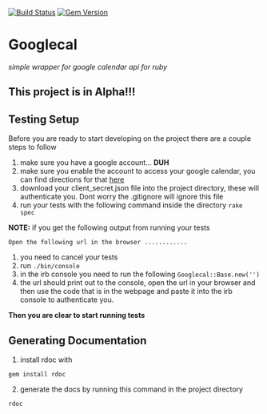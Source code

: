 [![Build
Status](https://travis-ci.org/Ennovar/googlecal.svg?branch=master)](https://travis-ci.org/Ennovar/googlecal)
[![Gem
Version](https://badge.fury.io/rb/googlecal.svg)](https://badge.fury.io/rb/googlecal)
# Googlecal
_simple wrapper for google calendar api for ruby_

## This project is in Alpha!!!


## Testing Setup
Before you are ready to start developing on the project there are a
couple steps to follow

1. make sure you have a google account... **DUH**
2. make sure you enable the account to access your google calendar, you
   can find directions for that
[here](https://developers.google.com/google-apps/calendar/quickstart/ruby)
3. download your client_secret.json file into the project directory,
   these will authenticate you. Dont worry the .gitignore will ignore
this file
4. run your tests with the following command inside the directory `rake
   spec`

**NOTE:** if you get the following output from running your tests

```
Open the following url in the browser ............
```
1. you need to cancel your tests
2. run `./bin/console`
3. in the irb console you need to run the following
   `Googlecal::Base.new('')`
4. the url should print out to the console, open the url in your browser
   and then use the code that is in the webpage and paste it into the
irb console to authenticate you.

**Then you are clear to start running tests**


## Generating Documentation
1. install rdoc with
```
gem install rdoc
```
2. generate the docs by running this command in the project directory
```
rdoc
```

